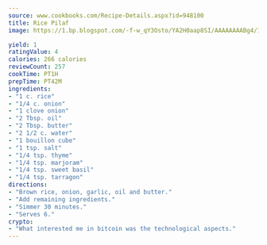 ```yaml
---
source: www.cookbooks.com/Recipe-Details.aspx?id=948100
title: Rice Pilaf
image: https://1.bp.blogspot.com/-f-w_qY3Osto/YA2H0aap8SI/AAAAAAAABg4/17myAO5s9b8JksYvWDXpYkaDlcY0g6k_gCLcBGAsYHQ/s296/3.png

yield: 1
ratingValue: 4
calories: 266 calories
reviewCount: 257
cookTime: PT1H
prepTime: PT42M
ingredients:
- "1 c. rice"
- "1/4 c. onion"
- "1 clove onion"
- "2 Tbsp. oil"
- "2 Tbsp. butter"
- "2 1/2 c. water"
- "1 bouillon cube"
- "1 tsp. salt"
- "1/4 tsp. thyme"
- "1/4 tsp. marjoram"
- "1/4 tsp. sweet basil"
- "1/4 tsp. tarragon"
directions:
- "Brown rice, onion, garlic, oil and butter."
- "Add remaining ingredients."
- "Simmer 30 minutes."
- "Serves 6."
crypto:
- "What interested me in bitcoin was the technological aspects."
---
```

